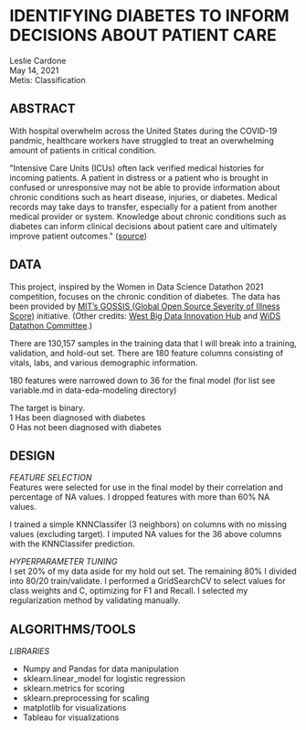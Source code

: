 # **IDENTIFYING DIABETES TO INFORM DECISIONS ABOUT PATIENT CARE**
Leslie Cardone  
May 14, 2021  
Metis: Classification



## ABSTRACT

With hospital overwhelm across the United States during the COVID-19 pandmic, healthcare workers have struggled to treat an overwhelming amount of patients in critical condition. 

"Intensive Care Units (ICUs) often lack verified medical histories for incoming patients. A patient in distress or a patient who is brought in confused or unresponsive may not be able to provide information about chronic conditions such as heart disease, injuries, or diabetes. Medical records may take days to transfer, especially for a patient from another medical provider or system. Knowledge about chronic conditions such as diabetes can inform clinical decisions about patient care and ultimately improve patient outcomes." ([source](https://www.kaggle.com/c/widsdatathon2021/overview/description))

## DATA

This project, inspired by the Women in Data Science Datathon 2021 competition, focuses on the chronic condition of diabetes. The data has been provided by [MIT’s GOSSIS (Global Open Source Severity of Illness Score)](https://gossis.mit.edu/) initiative. (Other credits: [West Big Data Innovation Hub](https://westbigdatahub.org/) and [WiDS Datathon Committee](https://www.widsconference.org/committee-2021.html).)

There are 130,157 samples in the training data that I will break into a training, validation, and hold-out set.
There are 180 feature columns consisting of vitals, labs, and various demographic information.

180 features were narrowed down to 36 for the final model (for list see variable.md in data-eda-modeling directory) 

The target is binary.  
1  Has been diagnosed with diabetes  
0  Has not been diagnosed with diabetes

## DESIGN

*FEATURE SELECTION*  
Features were selected for use in the final model by their correlation and percentage of NA values. I dropped features with more than 60% NA values.  

I trained a simple KNNClassifer (3 neighbors) on columns with no missing values (excluding target). I imputed NA values for the 36 above columns with the KNNClassifer prediction.  

*HYPERPARAMETER TUNING*  
I set 20% of my data aside for my hold out set. The remaining 80% I divided into 80/20 train/validate. I performed a GridSearchCV to select values for class weights and C, optimizing for F1 and Recall. I selected my regularization method by validating manually.


## ALGORITHMS/TOOLS

*LIBRARIES*
- Numpy and Pandas for data manipulation
- sklearn.linear_model for logistic regression
- sklearn.metrics for scoring
- sklearn.preprocessing for scaling
- matplotlib for visualizations
- Tableau for visualizations
